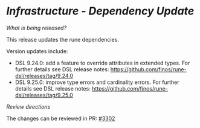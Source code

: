 # *Infrastructure - Dependency Update*

_What is being released?_

This release updates the rune dependencies.

Version updates include:
- DSL 9.24.0: add a feature to override attributes in extended types. For further details see DSL release notes: https://github.com/finos/rune-dsl/releases/tag/9.24.0
- DSL 9.25.0: improve type errors and cardinality errors. For further details see DSL release notes: https://github.com/finos/rune-dsl/releases/tag/9.25.0

_Review directions_

The changes can be reviewed in PR: [#3302](https://github.com/finos/common-domain-model/pull/3302)
